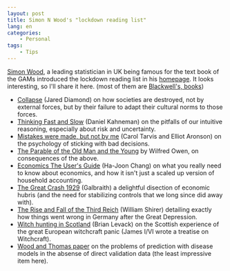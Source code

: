 ```yaml
---
layout: post
title: Simon N Wood's "lockdown reading list"
lang: en
categories:
    - Personal
tags:
    - Tips
---
```


[Simon Wood](https://scholar.google.co.uk/citations?user=EskiIyEAAAAJ&hl=en), a leading statistician in UK being famous for the text book of the GAMs introduced the lockdown reading list in his [homepage](https://people.maths.bris.ac.uk/~sw15190/). It looks interesting, so I'll share it here. (most of them are [Blackwell's, books](https://blackwells.co.uk/bookshop/home))

- [Collapse](https://blackwells.co.uk/bookshop/product/Collapse-by-Jared-M-Diamond/9780241958681) (Jared Diamond) on how societies are destroyed, not by external forces, but by their failure to adapt their cultural norms to those forces.
- [Thinking Fast and Slow](https://blackwells.co.uk/bookshop/product/Thinking-Fast-and-Slow-by-Daniel-Kahneman/9780141033570) (Daniel Kahneman) on the pitfalls of our intuitive reasoning, especially about risk and uncertainty.
- [Mistakes were made, but not by me](https://blackwells.co.uk/bookshop/product/Mistakes-Were-Made-But-Not-by-Me-by-Carol-Tavris-Elliot-Aronson/9780544574786) (Carol Tarvis and Elliot Aronson) on the psychology of sticking with bad decisions.
- [The Parable of the Old Man and the Young](https://poets.org/poem/parable-old-man-and-young) by Wilfred Owen, on consequences of the above.
- [Economics The User's Guide](https://blackwells.co.uk/bookshop/product/Economics-by-Ha-Joon-Chang-author/9780718197032) (Ha-Joon Chang) on what you really need to know about economics, and how it isn't just a scaled up version of household accounting.
- [The Great Crash 1929](https://blackwells.co.uk/bookshop/product/The-Great-Crash-1929-by-John-Kenneth-Galbraith/9780141038254) (Galbraith) a delightful disection of economic hubris (and the need for stabilizing controls that we long since did away with).
- [The Rise and Fall of the Third Reich](https://blackwells.co.uk/bookshop/product/The-Rise-and-Fall-of-the-Third-Reich-by-William-L-Shirer-author/9781451651683) (William Shirer) detailing exactly how things went wrong in Germany after the Great Depression.
- [Witch hunting in Scotland](https://blackwells.co.uk/bookshop/product/Witch-Hunting-in-Scotland-by-Brian-P-Levack/9780415399432) (Brian Levack) on the Scottish experience of the great European witchcraft panic (James I/VI wrote a treatise on Witchcraft).
- [Wood and Thomas paper](https://people.maths.bris.ac.uk/~sw15190/WT99.pdf) on the problems of prediction with disease models in the absense of direct validation data (the least impressive item here).

